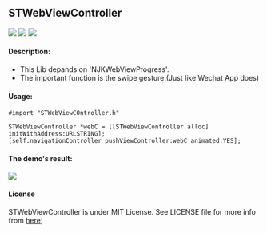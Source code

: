 ## STWebViewController

![](https://img.shields.io/teamcity/http/teamcity.jetbrains.com/s/bt345.svg) ![](https://img.shields.io/badge/pod-support-blue.svg) ![](https://img.shields.io/github/license/mashape/apistatus.svg)

#### Description:

* This Lib depands on 'NJKWebViewProgress'.
* The important function is the swipe gesture.(Just like Wechat App does)

#### Usage:

```
#import "STWebViewCOntroller.h"

STWebViewController *webC = [[STWebViewController alloc] initWithAddress:URLSTRING];
[self.navigationController pushViewController:webC animated:YES];
```

#### The demo's result:
![](./demo.gif)

#### License
STWebViewController is under MIT License. See LICENSE file for more info from <a href="https://opensource.org/licenses/mit-license.php">here</a>;

